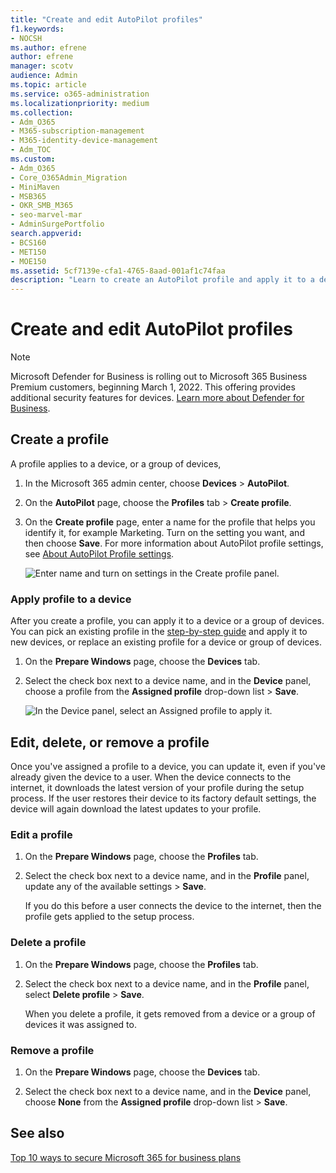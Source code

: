 ```yaml
---
title: "Create and edit AutoPilot profiles"
f1.keywords:
- NOCSH
ms.author: efrene
author: efrene
manager: scotv
audience: Admin
ms.topic: article
ms.service: o365-administration
ms.localizationpriority: medium
ms.collection: 
- Adm_O365
- M365-subscription-management 
- M365-identity-device-management
- Adm_TOC
ms.custom:
- Adm_O365
- Core_O365Admin_Migration
- MiniMaven
- MSB365
- OKR_SMB_M365
- seo-marvel-mar
- AdminSurgePortfolio
search.appverid:
- BCS160
- MET150
- MOE150
ms.assetid: 5cf7139e-cfa1-4765-8aad-001af1c74faa
description: "Learn to create an AutoPilot profile and apply it to a device, as well as edit or delete a profile or remove a profile from a device."
---
```


# Create and edit AutoPilot profiles

> [!NOTE]
> Microsoft Defender for Business is rolling out to Microsoft 365 Business Premium customers, beginning March 1, 2022. This offering provides additional security features for devices. [Learn more about Defender for Business](../../security/defender-business/mdb-overview.md).

## Create a profile

A profile applies to a device, or a group of devices,
  
1. In the Microsoft 365 admin center, choose **Devices** \> **AutoPilot**.
  
2. On the **AutoPilot** page, choose the **Profiles** tab \> **Create profile**.
    
3. On the **Create profile** page, enter a name for the profile that helps you identify it, for example Marketing. Turn on the setting you want, and then choose **Save**. For more information about AutoPilot profile settings, see [About AutoPilot Profile settings](../business-premium/m365bp-autopilot-profile-settings.md).
    
    ![Enter name and turn on settings in the Create profile panel.](../../media/63b5a00d-6a5d-48d0-9557-e7531e80702a.png)
  
### Apply profile to a device

After you create a profile, you can apply it to a device or a group of devices. You can pick an existing profile in the [step-by-step guide](mb365bp-add-autopilot-devices-and-profile.md) and apply it to new devices, or replace an existing profile for a device or group of devices. 
  
1. On the **Prepare Windows** page, choose the **Devices** tab. 
    
2. Select the check box next to a device name, and in the **Device** panel, choose a profile from the **Assigned profile** drop-down list \> **Save**.
    
    ![In the Device panel, select an Assigned profile to apply it.](../../media/ed0ce33f-9241-4403-a5de-2dddffdc6fb9.png)
  
## Edit, delete, or remove a profile

Once you've assigned a profile to a device, you can update it, even if you've already given the device to a user. When the device connects to the internet, it downloads the latest version of your profile during the setup process. If the user restores their device to its factory default settings, the device will again download the latest updates to your profile. 
  
### Edit a profile

1. On the **Prepare Windows** page, choose the **Profiles** tab. 
    
2. Select the check box next to a device name, and in the **Profile** panel, update any of the available settings \> **Save**.
    
    If you do this before a user connects the device to the internet, then the profile gets applied to the setup process.
    
### Delete a profile

1. On the **Prepare Windows** page, choose the **Profiles** tab. 
    
2. Select the check box next to a device name, and in the **Profile** panel, select **Delete profile** \> **Save**.
    
    When you delete a profile, it gets removed from a device or a group of devices it was assigned to.
    
### Remove a profile

1. On the **Prepare Windows** page, choose the **Devices** tab. 
    
2. Select the check box next to a device name, and in the **Device** panel, choose **None** from the **Assigned profile** drop-down list \> **Save**.
    
## See also

[Top 10 ways to secure Microsoft 365 for business plans](../security-and-compliance/secure-your-business-data.md)